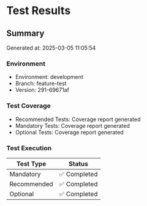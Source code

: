 # Test Results

## Summary

Generated at: 2025-03-05 11:05:54

### Environment
- Environment: development
- Branch: feature-test
- Version: 291-69671af

### Test Coverage
- Recommended Tests: Coverage report generated
- Mandatory Tests: Coverage report generated
- Optional Tests: Coverage report generated

### Test Execution
| Test Type | Status |
|-----------|--------|
| Mandatory | ✅ Completed |
| Recommended | ✅ Completed |
| Optional | ✅ Completed |
